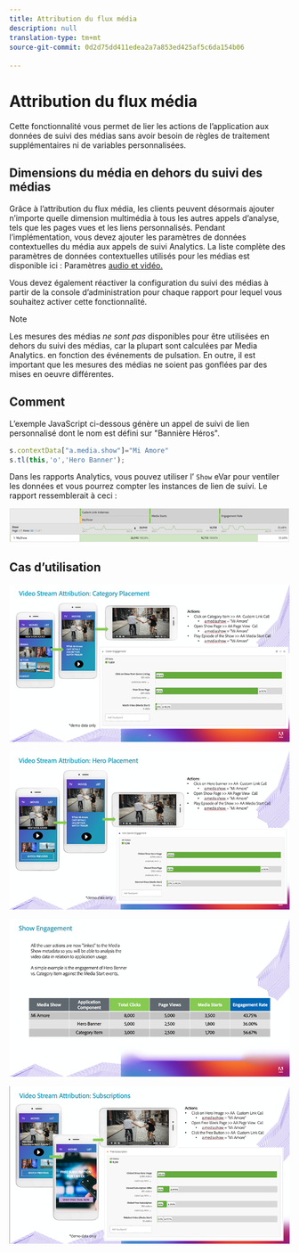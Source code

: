 ```yaml
---
title: Attribution du flux média
description: null
translation-type: tm+mt
source-git-commit: 0d2d75dd411edea2a7a853ed425af5c6da154b06

---
```



# Attribution du flux média

Cette fonctionnalité vous permet de lier les actions de l’application aux données de suivi des médias sans avoir besoin de règles de traitement supplémentaires ni de variables personnalisées.

## Dimensions du média en dehors du suivi des médias

Grâce à l’attribution du flux média, les clients peuvent désormais ajouter n’importe quelle dimension multimédia à tous les autres appels d’analyse, tels que les pages vues et les liens personnalisés. Pendant l’implémentation, vous devez ajouter les paramètres de données contextuelles du média aux appels de suivi Analytics. La liste complète des paramètres de données contextuelles utilisés pour les médias est disponible ici : Paramètres [audio et vidéo.](/help/metrics-and-metadata/audio-video-parameters.md)

Vous devez également réactiver la configuration du suivi des médias à partir de la console d’administration pour chaque rapport pour lequel vous souhaitez activer cette fonctionnalité.

>[!NOTE]
>Les mesures des médias _ne sont pas_ disponibles pour être utilisées en dehors du suivi des médias, car la plupart sont calculées par Media Analytics.
>en fonction des événements de pulsation. En outre, il est important que les mesures des médias ne soient pas gonflées par des mises en oeuvre différentes.

## Comment

L’exemple JavaScript ci-dessous génère un appel de suivi de lien personnalisé dont le nom est défini sur "Bannière Héros".

```javascript
s.contextData["a.media.show"]="Mi Amore"
s.tl(this,'o','Hero Banner');
```

Dans les rapports Analytics, vous pouvez utiliser l’ `Show` eVar pour ventiler les données et vous pourrez compter les instances de lien de suivi. Le rapport ressemblerait à ceci :

![](/assets/myShow-rpt-1.png)

## Cas d’utilisation

![](/assets/vid-stream-attr-category.png)

![](/assets/vid-stream-attr-hero.png)

![](/assets/show-engagement.png)

![](/assets/vid-stream-attr-subs.png)

